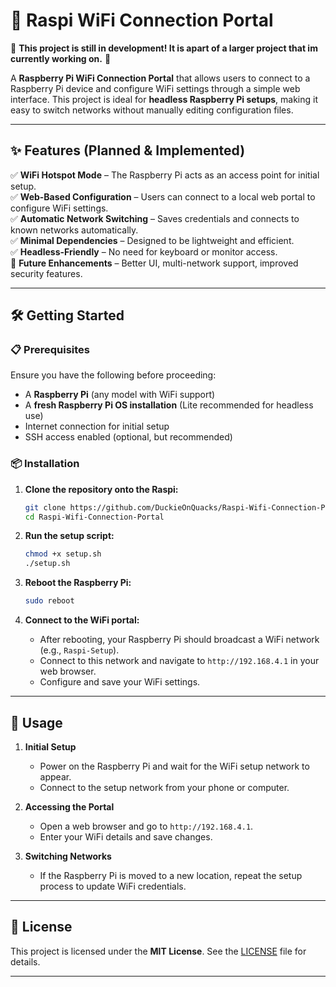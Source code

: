 # 📡 Raspi WiFi Connection Portal  

🚧 **This project is still in development! It is apart of a larger project that im currently working on.** 🚧  

A **Raspberry Pi WiFi Connection Portal** that allows users to connect to a Raspberry Pi device and configure WiFi settings through a simple web interface. This project is ideal for **headless Raspberry Pi setups**, making it easy to switch networks without manually editing configuration files.  

---

## ✨ Features (Planned & Implemented)  

✅ **WiFi Hotspot Mode** – The Raspberry Pi acts as an access point for initial setup.  
✅ **Web-Based Configuration** – Users can connect to a local web portal to configure WiFi settings.  
✅ **Automatic Network Switching** – Saves credentials and connects to known networks automatically.  
✅ **Minimal Dependencies** – Designed to be lightweight and efficient.  
✅ **Headless-Friendly** – No need for keyboard or monitor access.  
🚀 **Future Enhancements** – Better UI, multi-network support, improved security features.  

---

## 🛠️ Getting Started  

### 📋 Prerequisites  

Ensure you have the following before proceeding:  

- A **Raspberry Pi** (any model with WiFi support)  
- A **fresh Raspberry Pi OS installation** (Lite recommended for headless use)  
- Internet connection for initial setup  
- SSH access enabled (optional, but recommended)  

### 📦 Installation  

1. **Clone the repository onto the Raspi:**  
   ```sh
   git clone https://github.com/DuckieOnQuacks/Raspi-Wifi-Connection-Portal.git
   cd Raspi-Wifi-Connection-Portal
   ```

2. **Run the setup script:**  
   ```sh
   chmod +x setup.sh
   ./setup.sh
   ```

3. **Reboot the Raspberry Pi:**  
   ```sh
   sudo reboot
   ```

4. **Connect to the WiFi portal:**  
   - After rebooting, your Raspberry Pi should broadcast a WiFi network (e.g., `Raspi-Setup`).  
   - Connect to this network and navigate to `http://192.168.4.1` in your web browser.  
   - Configure and save your WiFi settings.  

---

## 🚀 Usage  

1. **Initial Setup**  
   - Power on the Raspberry Pi and wait for the WiFi setup network to appear.  
   - Connect to the setup network from your phone or computer.  

2. **Accessing the Portal**  
   - Open a web browser and go to `http://192.168.4.1`.  
   - Enter your WiFi details and save changes.  

3. **Switching Networks**  
   - If the Raspberry Pi is moved to a new location, repeat the setup process to update WiFi credentials.  

---

## 📜 License  

This project is licensed under the **MIT License**. See the [LICENSE](LICENSE) file for details.  

---
